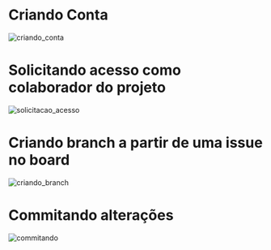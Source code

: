 # Criando Conta

![criando_conta](./SignUpGitHubx1_5.gif)

# Solicitando acesso como colaborador do projeto

![solicitacao_acesso](SolicitaAcessoProjeto.gif)

# Criando branch a partir de uma issue no board

![criando_branch](CriandoBranch.gif)

# Commitando alterações

![commitando](CommitaAlteracaox1_5..gif)